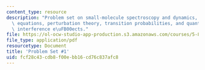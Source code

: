 ```yaml
---
content_type: resource
description: "Problem set on small-molecule spectroscopy and dynamics, 2 \xD7 2 secular\
  \ equations, perturbation theory, transition probabilities, and quantum mechanical\
  \ interference e\uFB00ects."
file: https://ol-ocw-studio-app-production.s3.amazonaws.com/courses/5-80-small-molecule-spectroscopy-and-dynamics-fall-2008/fcf28c43cdb8f00ebb16cd76c837afc8_ps1_1987.pdf
file_type: application/pdf
resourcetype: Document
title: 'Problem Set #1'
uid: fcf28c43-cdb8-f00e-bb16-cd76c837afc8
---
```

